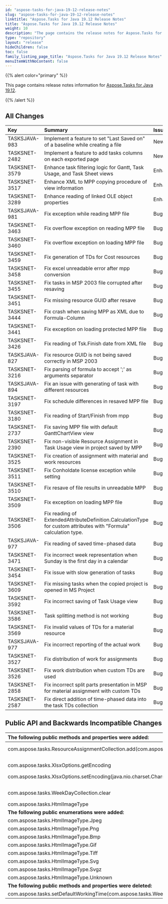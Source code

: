 ```yaml
---
id: "aspose-tasks-for-java-19-12-release-notes"
slug: "aspose-tasks-for-java-19-12-release-notes"
linktitle: "Aspose.Tasks for Java 19.12 Release Notes"
title: "Aspose.Tasks for Java 19.12 Release Notes"
weight: 10
description: "The page contains the release notes for Aspose.Tasks for Java 19.12."
type: "repository"
layout: "release"
hideChildren: false
toc: false
family_listing_page_title: "Aspose.Tasks for Java 19.12 Release Notes"
menuItemWithNoContent: false
---
```


{{% alert color="primary" %}}

This page contains release notes information for [Aspose.Tasks for Java 19.12](https://releases.aspose.com/tasks/java/new-releases/aspose.tasks-for-java-19.12/).

{{% /alert %}}

## **All Changes**

|**Key**|**Summary**|**Issue Type**|
| :- | :- | :- |
|TASKSJAVA-983|Implement a feature to set "Last Saved on" of a baseline while creating a file|New Feature|
|TASKSNET-2482|Implement a feature to add tasks columns on each exported page|New Feature|
|TASKSNET-3579|Enhance task filtering logic for Gantt, Task Usage, and Task Sheet views|Enhancement|
|TASKSNET-3517|Enhance XML to MPP copying procedure of view information|Enhancement|
|TASKSNET-3289|Enhance reading of linked OLE object properties|Enhancement|
|TASKSJAVA-981|Fix exception while reading MPP file|Bug|
|TASKSNET-3463|Fix overflow exception on reading MPP file|Bug|
|TASKSNET-3460|Fix overflow exception on loading MPP file|Bug|
|TASKSNET-3459|Fix generation of TDs for Cost resources|Bug|
|TASKSNET-3458|Fix excel unreadable error after mpp conversion|Bug|
|TASKSNET-3455|Fix tasks in MSP 2003 file corrupted after resaving|Bug|
|TASKSNET-3451|Fix missing resource GUID after resave|Bug|
|TASKSNET-3444|Fix crash when saving MPP as XML due to Formula-Column|Bug|
|TASKSNET-3441|Fix exception on loading protected MPP file|Bug|
|TASKSNET-3426|Fix reading of Tsk.Finish date from XML file|Bug|
|TASKSJAVA-827|Fix resource GUID is not being saved correctly in MSP 2003|Bug|
|TASKSNET-3216|Fix parsing of formula to accept ';' as arguments separator|Bug|
|TASKSJAVA-894|Fix an issue with generating of task with different resources|Bug|
|TASKSNET-3197|Fix schedule differences in resaved MPP file|Bug|
|TASKSNET-3180|Fix reading of Start/Finish from mpp|Bug|
|TASKSNET-2737|Fix saving MPP file with default GanttChartView view|Bug|
|TASKSNET-2390|Fix non-visible Resource Assignment in Task Usage view in project saved by MPP|Bug|
|TASKSNET-3525|Fix creation of assignment with material and work resources|Bug|
|TASKSNET-3511|Fix Conholdate license exception while setting|Bug|
|TASKSNET-3510|Fix resave of file results in unreadable MPP|Bug|
|TASKSNET-3509|Fix exception on loading MPP file|Bug|
|TASKSNET-3506|Fix reading of ExtendedAttributeDefinition.CalculationType for custom attributes with "Formula" calculation type.|Bug|
|TASKSJAVA-977|Fix reading of saved time-phased data|Bug|
|TASKSNET-3471|Fix incorrect week representation when Sunday is the first day in a calendar|Bug|
|TASKSNET-3454|Fix issue with slow generation of tasks|Bug|
|TASKSNET-3609|Fix missing tasks when the copied project is opened in MS Project|Bug|
|TASKSNET-3592|Fix incorrect saving of Task Usage view|Bug|
|TASKSNET-3586|Task splitting method is not working|Bug|
|TASKSNET-3569|Fix invalid values of TDs for a material resource|Bug|
|TASKSJAVA-977|Fix incorrect reporting of the actual work|Bug|
|TASKSNET-3527|Fix distribution of work for assignments|Bug|
|TASKSNET-3526|Fix work distribution when custom TDs are used|Bug|
|TASKSNET-2858|Fix incorrect split parts presentation in MSP for material assignment with custom TDs|Bug|
|TASKSNET-2587|Fix direct addition of time-phased data into the task TDs collection|Bug|

## **Public API and Backwards Incompatible Changes**

|**The following public methods and properties were added:**|**Description**|
| :- | :- |
|com.aspose.tasks.ResourceAssignmentCollection.add(com.aspose.tasks.Task,com.aspose.tasks.Resource,java.math.BigDecimal)|Adds new assignment to the ResourceAssignmentCollection.|
|<p>com.aspose.tasks.XlsxOptions.getEncoding</p><p>com.aspose.tasks.XlsxOptions.setEncoding(java.nio.charset.Charset)</p>|Gets or sets the encoding of the resulting .XLSX file.|
|com.aspose.tasks.WeekDayCollection.clear|Clear the WeekDayCollection object.|
|com.aspose.tasks.HtmlImageType|Represents HTML image type.|
|**The following public enumerations were added:**|**Description**|
|com.aspose.tasks.HtmlImageType.Jpeg|JPEG JFIF.|
|com.aspose.tasks.HtmlImageType.Png|Portable Network Graphics.|
|com.aspose.tasks.HtmlImageType.Bmp|Windows Bitmap.|
|com.aspose.tasks.HtmlImageType.Gif|Gif image format|
|com.aspose.tasks.HtmlImageType.Tiff|Tiff image format|
|com.aspose.tasks.HtmlImageType.Svg|SVG image format|
|com.aspose.tasks.HtmlImageType.Svgz|Compressed SVG|
|com.aspose.tasks.HtmlImageType.Unknown|Unknown format|
|**The following public methods and properties were deleted:**|**Description**|
|com.aspose.tasks.setDefaultWorkingTime(com.aspose.tasks.WeekDay)||

